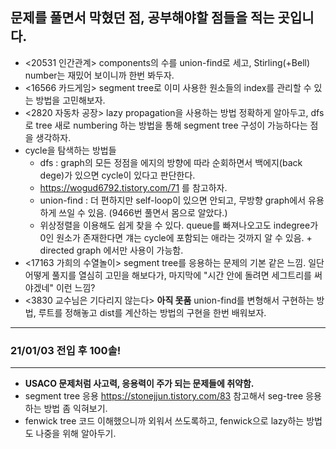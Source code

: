 ## 문제를 풀면서 막혔던 점, 공부해야할 점들을 적는 곳입니다.

- <20531 인간관계> components의 수를 union-find로 세고, Stirling(+Bell) number는 재밌어 보이니까 한번 봐두자.
- <16566 카드게임> segment tree로 이미 사용한 원소들의 index를 관리할 수 있는 방법을 고민해보자.
- <2820 자동차 공장> lazy propagation을 사용하는 방법 정확하게 알아두고, dfs로 tree 새로 numbering 하는 방법을 통해 segment tree 구성이 가능하다는 점을 생각하자.
- cycle을 탐색하는 방법들 
  - dfs : graph의 모든 정점을 에지의 방향에 따라 순회하면서 백에지(back dege)가 있으면 cycle이 있다고 판단한다.
  - https://wogud6792.tistory.com/71 를 참고하자.
  - union-find : 더 편하지만 self-loop이 있으면 안되고, 무방향 graph에서 유용하게 쓰일 수 있음. (9466번 풀면서 몸으로 알았다.)
  - 위상정렬을 이용해도 쉽게 찾을 수 있다. queue를 빠져나오고도 indegree가 0인 원소가 존재한다면 걔는 cycle에 포함되는 애라는 것까지 알 수 있음. + directed graph 에서만 사용이 가능함. 
- <17163 가희의 수열놀이> segment tree를 응용하는 문제의 기본 같은 느낌. 일단 어떻게 풀지를 열심히 고민을 해보다가, 마지막에 "시간 안에 돌려면 세그트리를 써야겠네" 이런 느낌?
- <3830 교수님은 기다리지 않는다> **아직 못품** union-find를 변형해서 구현하는 방법, 루트를 정해놓고 dist를 계산하는 방법의 구현을 한번 배워보자.
---
### 21/01/03 전입 후 100솔!
---

- **USACO 문제처럼 사고력, 응용력이 주가 되는 문제들에 취약함.**
- segment tree 응용 https://stonejjun.tistory.com/83 참고해서 seg-tree 응용하는 방법 좀 익혀보기.
- fenwick tree 코드 이해했으니까 외워서 쓰도록하고, fenwick으로 lazy하는 방법도 나중을 위해 알아두기.

